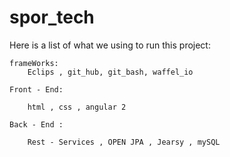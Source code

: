 # spor_tech

Here is a list of what we using to run this project: 


	frameWorks: 
		Eclips , git_hub, git_bash, waffel_io
		
	Front - End: 
		
		html , css , angular 2
		
	Back - End : 
		
		Rest - Services , OPEN JPA , Jearsy , mySQL 
		
	